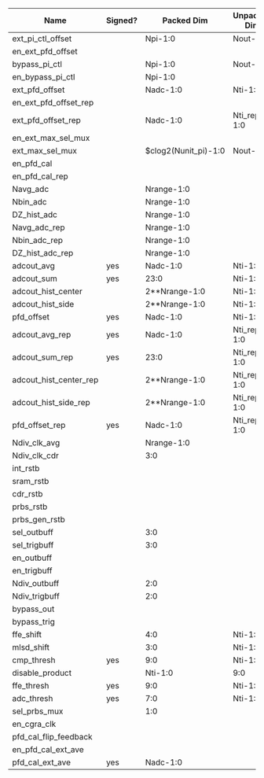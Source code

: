 | Name                       | Signed? | Packed Dim             | Unpacked Dim     | Clock Domain | JTAG Dir | Reset Val |
|----------------------------|---------|------------------------|------------------|--------------|----------|-----------|
| ext_pi_ctl_offset          |         | Npi-1:0                | Nout-1:0         | Test         | out      | 0&135&270&405|
| en_ext_pfd_offset          |         |                        |                  | Test         | out      | 'b1       |
| bypass_pi_ctl              |         | Npi-1:0                | Nout-1:0         | Test         | out      | 0         |
| en_bypass_pi_ctl           |         | Npi-1:0                |                  | Test         | out      | 0         |
| ext_pfd_offset             |         | Nadc-1:0               | Nti-1:0          | Test         | out      | 'd47      |
| en_ext_pfd_offset_rep      |         |                        |                  | Test         | out      | 'b1       |
| ext_pfd_offset_rep         |         | Nadc-1:0               | Nti_rep-1:0      | Test         | out      | 'd27      |
| en_ext_max_sel_mux         |         |                        |                  | Test         | out      | 'b0       |
| ext_max_sel_mux 		     |         | $clog2(Nunit_pi)-1:0   | Nout-1:0         | Test         | out      | 'h1F      |
| en_pfd_cal                 |         |                        |                  | Test         | out      | 'b0       |
| en_pfd_cal_rep             |         |                        |                  | Test         | out      | 'b0       |
| Navg_adc                   |         | Nrange-1:0             |                  | Test         | out      | 'd10      |
| Nbin_adc                   |         | Nrange-1:0             |                  | Test         | out      | 'd6       |
| DZ_hist_adc                |         | Nrange-1:0             |                  | Test         | out      | 'd3       |
| Navg_adc_rep               |         | Nrange-1:0             |                  | Test         | out      | 'd10      |
| Nbin_adc_rep               |         | Nrange-1:0             |                  | Test         | out      | 'd6       |
| DZ_hist_adc_rep            |         | Nrange-1:0             |                  | Test         | out      | 'd3       |
| adcout_avg                 | yes     | Nadc-1:0               | Nti-1:0          | System       | in       |           |
| adcout_sum                 | yes     | 23:0                   | Nti-1:0          | System       | in       |           |
| adcout_hist_center         |         | 2\*\*Nrange-1:0        | Nti-1:0          | System       | in       |           |
| adcout_hist_side           |         | 2\*\*Nrange-1:0        | Nti-1:0          | System       | in       |           |
| pfd_offset                 | yes     | Nadc-1:0               | Nti-1:0          | System       | in       |           |
| adcout_avg_rep             | yes     | Nadc-1:0               | Nti_rep-1:0      | System       | in       |           |
| adcout_sum_rep             | yes     | 23:0                   | Nti_rep-1:0      | System       | in       |           |
| adcout_hist_center_rep     |         | 2\*\*Nrange-1:0        | Nti_rep-1:0      | System       | in       |           |
| adcout_hist_side_rep       |         | 2\*\*Nrange-1:0        | Nti_rep-1:0      | System       | in       |           |
| pfd_offset_rep             | yes     | Nadc-1:0               | Nti_rep-1:0      | System       | in       |           |
| Ndiv_clk_avg               |         | Nrange-1:0             |                  | Test         | out      |   10      |
| Ndiv_clk_cdr               |         | 3:0                    |                  | Test         | out      |   4       |
| int_rstb                   |         |                        |                  | Test         | out      |   0       |
| sram_rstb                  |         |                        |                  | Test         | out      |   1       |
| cdr_rstb                   |         |                        |                  | Test         | out      |   1       |
| prbs_rstb                  |         |                        |                  | Test         | out      |   0       |
| prbs_gen_rstb              |         |                        |                  | Test         | out      |   0       |
| sel_outbuff				 | 		   | 3:0					|				   | Test		  | out 	 |   0		 |
| sel_trigbuff				 | 		   | 3:0					|				   | Test		  | out 	 |   0		 |
| en_outbuff				 | 		   |     					|				   | Test		  | out 	 |   0		 |
| en_trigbuff				 | 		   |     					|				   | Test		  | out 	 |   0		 |
| Ndiv_outbuff				 | 		   | 2:0					|				   | Test		  | out 	 |   0		 |
| Ndiv_trigbuff 			 | 		   | 2:0					|				   | Test		  | out 	 |   0		 |
| bypass_out				 | 		   |     					|				   | Test		  | out 	 |   1		 |
| bypass_trig				 | 		   |     					|				   | Test		  | out 	 |   1		 |
| ffe_shift                  |         | 4:0                    | Nti-1:0          | Test         | out      |   0       |
| mlsd_shift                 |         | 3:0                    | Nti-1:0          | Test         | out      |   0       |
| cmp_thresh                 |   yes   | 9:0                    | Nti-1:0          | Test         | out      |   0       |
| disable_product            |         | Nti-1:0                | 9:0              | Test         | out      |   0       |
| ffe_thresh                 |   yes   | 9:0                    | Nti-1:0          | Test         | out      |   0       |
| adc_thresh                 |   yes   | 7:0                    | Nti-1:0          | Test         | out      |   0       |
| sel_prbs_mux               |         | 1:0                    |                  | Test         | out      |   0       |
| en_cgra_clk                |         |                        |                  | Test         | out      |   0       |
| pfd_cal_flip_feedback      |         |                        |                  | Test         | out      |   0       |
| en_pfd_cal_ext_ave         |         |                        |                  | Test         | out      |   0       |
| pfd_cal_ext_ave            | yes     | Nadc-1:0               |                  | Test         | out      |   0       |



